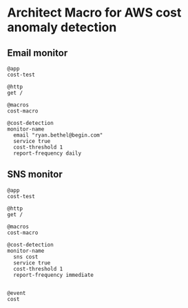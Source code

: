 # Architect Macro for AWS cost anomaly detection


## Email monitor
```
@app
cost-test

@http
get /

@macros
cost-macro

@cost-detection
monitor-name
  email "ryan.bethel@begin.com"
  service true
  cost-threshold 1
  report-frequency daily

```
 


## SNS monitor
```
@app
cost-test

@http
get /

@macros
cost-macro

@cost-detection
monitor-name
  sns cost
  service true
  cost-threshold 1
  report-frequency immediate


@event
cost
```
 

 

